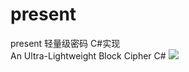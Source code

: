 # present
present 轻量级密码 C#实现<br>
An Ultra-Lightweight Block Cipher  C#
![](https://github.com/usecodelee/img/title.png) 
